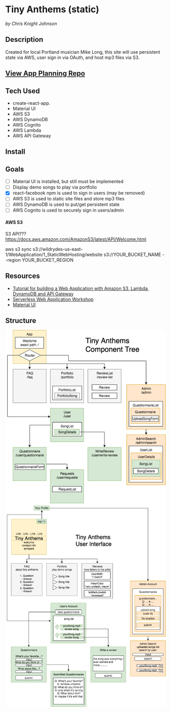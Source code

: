 # Tiny Anthems (static)
*by Chris Knight Johnson*
## Description
Created for local Portland musician Mike Long, this site will use persistent state via AWS, user sign in via OAuth, and host mp3 files via S3.

## [View App Planning Repo](https://github.com/ckjpdx/tiny-anthems-planning)
## Tech Used
* create-react-app.
* Material UI
* AWS S3
* AWS DynamoDB
* AWS Cognito
* AWS Lambda
* AWS API Gateway

## Install


## Goals
- [ ] Material UI is installed, but still must be implemented
- [ ] Display demo songs to play via portfolio
- [x] react-facebook npm is used to sign in users (may be removed)
- [ ] AWS S3 is used to static site files and store mp3 files
- [ ] AWS DynamoDB is used to put/get persistent state
- [ ] AWS Cognito is used to securely sign in users/admin

#### AWS S3
S3 API??? https://docs.aws.amazon.com/AmazonS3/latest/API/Welcome.html

aws s3 sync s3://wildrydes-us-east-1/WebApplication/1_StaticWebHosting/website s3://YOUR_BUCKET_NAME --region YOUR_BUCKET_REGION

## Resources
* [Tutorial for building a Web Application with Amazon S3, Lambda, DynamoDB and API Gateway](https://codeburst.io/tutorial-for-building-a-web-application-with-amazon-s3-lambda-dynamodb-and-api-gateway-6d3ddf77f15a)
* [Serverless Web Application Workshop](https://github.com/awslabs/aws-serverless-workshops/tree/master/WebApplication)
* [Material UI](https://www.npmjs.com/package/material-ui)

## Structure
![components tree](tiny-anthems-components4.png)
![interface tree](tiny-anthems-interface3.png)
